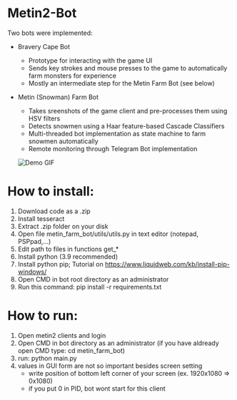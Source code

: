 # Metin2-Bot


Two bots were implemented:
- Bravery Cape Bot

   - Prototype for interacting with the game UI
   - Sends key strokes and mouse presses to the game to automatically farm monsters for experience
   - Mostly an intermediate step for the Metin Farm Bot (see below)
   
- Metin (Snowman) Farm Bot

   - Takes sreenshots of the game client and pre-processes them using HSV filters
   - Detects snowmen using a Haar feature-based Cascade Classifiers
   - Multi-threaded bot implementation as state machine to farm snowmen automatically
   - Remote monitoring through Telegram Bot implementation

   ![Demo GIF](https://github.com/philipp-kurz/Metin2-Bot/blob/main/demo/demo.gif "Demo GIF")
   
# How to install:
   1) Download code as a .zip
   2) Install tesseract
   3) Extract .zip folder on your disk
   4) Open file metin_farm_bot/utils/utils.py in text editor (notepad, PSPpad,...)
   5) Edit path to files in functions get_*
   6) Install python (3.9 recommended)
   7) Install python pip; Tutorial on https://www.liquidweb.com/kb/install-pip-windows/
   8) Open CMD in bot root directory as an administrator
   9) Run this command: pip install -r requirements.txt
   
# How to run:
   1) Open metin2 clients and login
   2) Open CMD in bot directory as an administrator (if you have aldready open CMD type: cd metin_farm_bot)
   3) run: python main.py
   4) values in GUI form are not so important besides screen setting
         - write position of bottom left corner of your screen (ex. 1920x1080 => 0x1080)
         - if you put 0 in PID, bot wont start for this client
